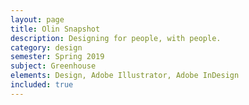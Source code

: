 ```yaml
---
layout: page
title: Olin Snapshot
description: Designing for people, with people.
category: design
semester: Spring 2019
subject: Greenhouse
elements: Design, Adobe Illustrator, Adobe InDesign
included: true
---
```


